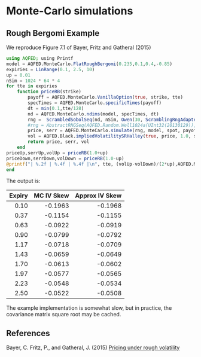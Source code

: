 # Monte-Carlo simulations

## Rough Bergomi Example
We reproduce Figure 7.1 of Bayer, Fritz and Gatheral (2015)

```julia
using AQFED; using Printf
model = AQFED.MonteCarlo.FlatRoughBergomi(0.235,0.1,0.4,-0.85)
expiries = LinRange(0.1, 2.5, 10)
up = 0.01
nSim = 1024 * 64 * 4
for tte in expiries     
    function priceRB(strike)
        payoff = AQFED.MonteCarlo.VanillaOption(true, strike, tte)
        specTimes = AQFED.MonteCarlo.specificTimes(payoff)
        dt = min(0.1,tte/128)
        nd = AQFED.MonteCarlo.ndims(model, specTimes, dt)
        rng =  ScrambledSobolSeq(nd, nSim, Owen(30, ScramblingRngAdapter(AQFED.Random.Blabla8())))
        #rng = AbstractRNGSeq(AQFED.Random.Well1024a(UInt32(20130129)),nd)
        price, serr = AQFED.MonteCarlo.simulate(rng, model, spot, payoff, 0, nSim, dt)
        vol = AQFED.Black.impliedVolatilitySRHalley(true, price, 1.0, strike, tte, 1.0, 0e-14, 64, AQFED.Black.Householder())
        return price, serr, vol
    end
priceUp,serrUp,volUp = priceRB(1.0+up)
priceDown,serrDown,volDown = priceRB(1.0-up)
@printf("| %.2f | %.4f | %.4f |\n", tte, (volUp-volDown)/(2*up),AQFED.MonteCarlo.atmSkew(model,tte) )
end

```
The output is:

|Expiry|MC IV Skew      |  Approx IV Skew    |
|----:|-----------:|----------:|
| 0.10 | -0.1963 | -0.1968 |
| 0.37 | -0.1154 | -0.1155 |
| 0.63 | -0.0922 | -0.0919 |
| 0.90 | -0.0799 | -0.0792 |
| 1.17 | -0.0718 | -0.0709 |
| 1.43 | -0.0659 | -0.0649 |
| 1.70 | -0.0613 | -0.0602 |
| 1.97 | -0.0577 | -0.0565 |
| 2.23 | -0.0548 | -0.0534 |
| 2.50 | -0.0522 | -0.0508 |


The example implementation is somewhat slow, but in practice, the covariance matrix square root may be cached.

## References
Bayer, C. Fritz, P., and Gatheral, J. (2015) [Pricing under rough volatility](https://papers.ssrn.com/sol3/papers.cfm?abstract_id=2554754)

